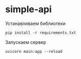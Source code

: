 # simple-api

Устанавливаем библиотеки
```
pip install -r requirements.txt
```

Запускаем сервер
```
uvicorn main:app --reload
```
